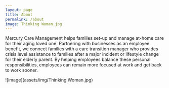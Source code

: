 ```yaml
---
layout: page
title: About
permalink: /about
image: Thinking Woman.jpg
---
```

Mercury Care Management helps families set-up and manage at-home care for their aging loved one. Partnering with businesses as an employee benefit, we connect families with a care transition manager who provides crisis level assistance to families after a major incident or lifestyle change for their elderly parent. By helping employees balance these personal responsibilities, employees can remain more focused at work and get back to work sooner. 


![image](assets/img/Thinking Woman.jpg)
